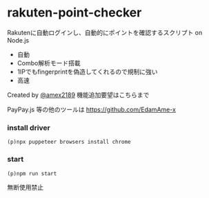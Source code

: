 # rakuten-point-checker

Rakutenに自動ログインし、自動的にポイントを確認するスクリプト on Node.js

- 自動
- Combo解析モード搭載
- 1IPでもfingerprintを偽造してくれるので規制に強い
- 高速

Created by [@amex2189](https://twitter.com/amex2189)
機能追加要望はこちらまで

PayPay.js 等の他のツールは https://github.com/EdamAme-x

### install driver

`(p)npx puppeteer browsers install chrome`

### start

`(p)npm run start`

無断使用禁止
